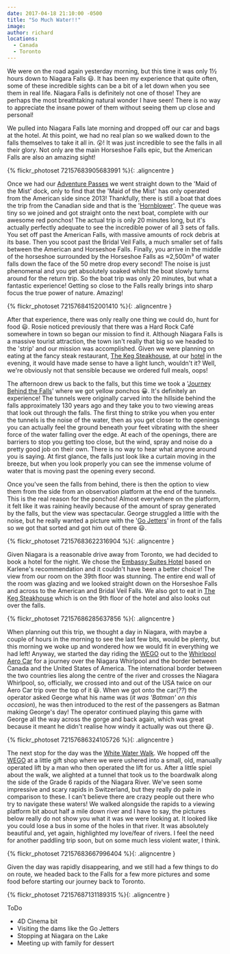 ```yaml
---
date: 2017-04-18 21:10:00 -0500
title: "So Much Water!!"
image: 
author: richard
locations: 
  - Canada
  - Toronto
---
```



We were on the road again yesterday morning, but this time it was only 1&frac12; hours down to Niagara Falls :smiley:. It has been my experience that quite often, some of these incredible sights can be a bit of a let down when you see them in real life. Niagara Falls is definitely not one of those! They are perhaps the most breathtaking natural wonder I have seen! There is no way to appreciate the insane power of them without seeing them up close and personal! 

We pulled into Niagara Falls late morning and dropped off our car and bags at the hotel. At this point, we had no real plan so we walked down to the falls themselves to take it all in. :open_mouth:! It was just incredible to see the falls in all their glory. Not only are the main Horseshoe Falls epic, but the American Falls are also an amazing sight!

{% flickr_photoset 72157683905683991 %}{: .aligncentre }

Once we had our [Adventure Passes][ap] we went straight down to the 'Maid of the Mist' dock, only to find that the 'Maid of the Mist' has only operated from the American side since 2013! Thankfully, there is still a boat that does the trip from the Canadian side and that is the '[Hornblower][hb]'. The queue was tiny so we joined and got straight onto the next boat, complete with our awesome red ponchos! The actual trip is only 20 minutes long, but it's actually perfectly adequate to see the incredible power of all 3 sets of falls. You set off past the American Falls, with massive amounts of rock debris at its base. Then you scoot past the Bridal Veil Falls, a much smaller set of falls between the American and Horseshoe Falls. Finally, you arrive in the middle of the horseshoe surrounded by the Horseshoe Falls as &asymp;2,500m&sup3; of water falls down the face of the 50 metre drop every second! The noise is just phenomenal and you get absolutely soaked whilst the boat slowly turns around for the return trip. So the boat trip was only 20 minutes, but what a fantastic experience! Getting so close to the Falls really brings into sharp focus the true power of nature. Amazing!  

{% flickr_photoset 72157684152001410 %}{: .aligncentre }

After that experience, there was only really one thing we could do, hunt for food :smiley:. Rosie noticed previously that there was a Hard Rock Caf&eacute; somewhere in town so began our mission to find it. Although Niagara Falls is a massive tourist attraction, the town isn't really that big so we headed to the 'strip' and our mission was accomplished. Given we were planning on eating at the fancy steak restaurant, [The Keg Steakhouse][keg], at our [hotel][es] in the evening, it would have made sense to have a light lunch, wouldn't it? Well, we're obviously not that sensible because we ordered full meals, oops!

The afternoon drew us back to the falls, but this time we took a '[Journey Behind the Falls][jb]' where we got yellow ponchos :grinning:. It's definitely an experience! The tunnels were originally carved into the hillside behind the falls approximately 130 years ago and they take you to two viewing areas that look out through the falls. The first thing to strike you when you enter the tunnels is the noise of the water, then as you get closer to the openings you can actually feel the ground beneath your feet vibrating with the sheer force of the water falling over the edge. At each of the openings, there are barriers to stop you getting too close, but the wind, spray and noise do a pretty good job on their own. There is no way to hear what anyone around you is saying. At first glance, the falls just look like a curtain moving in the breeze, but when you look properly you can see the immense volume of water that is moving past the opening every second.

Once you've seen the falls from behind, there is then the option to view them from the side from an observation platform at the end of the tunnels. This is the real reason for the ponchos! Almost everywhere on the platform, it felt like it was raining heavily because of the amount of spray generated by the falls, but the view was spectacular. George struggled a little with the noise, but he really wanted a picture with the '[Go Jetters][gj]' in front of the falls so we got that sorted and got him out of there :smiley:. 

{% flickr_photoset 72157683622316904 %}{: .aligncentre }

Given Niagara is a reasonable drive away from Toronto, we had decided to book a hotel for the night. We chose the [Embassy Suites Hotel][es] based on Karlene's recommendation and it couldn't have been a better choice! The view from our room on the 39th floor was stunning. The entire end wall of the room was glazing and we looked straight down on the Horseshoe Falls and across to the American and Bridal Veil Falls. We also got to eat in [The Keg Steakhouse][keg] which is on the 9th floor of the hotel and also looks out over the falls.

{% flickr_photoset 72157686285637856 %}{: .aligncentre }

When planning out this trip, we thought a day in Niagara, with maybe a couple of hours in the morning to see the last few bits, would be plenty, but this morning we woke up and wondered how we would fit in everything we had left! Anyway, we started the day riding the [WEGO][] out to the [Whirlpool Aero Car][ac] for a journey over the Niagara Whirlpool and the border between Canada and the United States of America. The international border between the two countries lies along the centre of the river and crosses the Niagara Whirlpool, so, officially, we crossed into and out of the USA twice on our Aero Car trip over the top of it :smiley:. When we got onto the car(_??_) the operator asked George what his name was (_it was 'Batman' on this occasion_), he was then introduced to the rest of the passengers as Batman making George's day! The operator continued playing this game with George all the way across the gorge and back again, which was great because it meant he didn't realise how windy it actually was out there :smiley:.

{% flickr_photoset 72157686324105726 %}{: .aligncentre }

The next stop for the day was the [White Water Walk][www]. We hopped off the [WEGO][] at a little gift shop where we were ushered into a small, old, manually operated lift by a man who then operated the lift for us. After a little spiel about the walk, we alighted at a tunnel that took us to the boardwalk along the side of the Grade 6 rapids of the Niagara River. We've seen some impressive and scary rapids in Switzerland, but they really do pale in comparison to these. I can't believe there are crazy people out there who try to navigate these waters! We walked alongside the rapids to a viewing platform bit about half a mile down river and I have to say, the pictures below really do not show you what it was we were looking at. It looked like you could lose a bus in some of the holes in that river. It was absolutely beautiful and, yet again, highlighted my love/fear of rivers. I feel the need for another paddling trip soon, but on some much less violent water, I think.

{% flickr_photoset 72157683667996404 %}{: .aligncentre }

Given the day was rapidly disappearing, and we still had a few things to do on route, we headed back to the Falls for a few more pictures and some food before starting our journey back to Toronto.  

{% flickr_photoset 72157687131189315 %}{: .aligncentre }



ToDo
 - 4D Cinema bit
 - Visiting the dams like the Go Jetters
 - Stopping at Niagara on the Lake
 - Meeting up with family for dessert



[ap]: https://www.niagaraparks.com/visit-niagara-parks/plan-your-visit/deals-packages/ "Niagara Falls Adventure Pass - Save up to 48% off top Niagara attractions"
[hb]: https://www.niagaracruises.com/ "Hornblower Niagara Cruise"
[keg]: http://www.fallsviewrestaurant.com/ "The Keg Steakhouse &amp; Bar | Fallsview | Niagara Falls, Canada"
[es]: http://www.embassysuitesniagara.com/ "Niagara Falls Hotel – Embassy Suites Niagara Falls Hotel"
[jb]: https://www.niagaraparks.com/visit/attractions/journey-behind-the-falls/ "Journey Behind the Falls"
[gj]: http://www.bbc.co.uk/cbeebies/shows/go-jetters "Go Jetters - CBeebies - BBC"
[WEGO]: http://www.wegoniagarafalls.com/ "WEGO Niagara Falls - The Ride to Fun, Visitor Transportation System"
[ac]: https://www.niagaraparks.com/visit/attractions/whirlpool-aero-car/ "Whirlpool Aero Car"
[www]: https://www.niagaraparks.com/visit/attractions/white-water-walk/ "White Water Walk"
